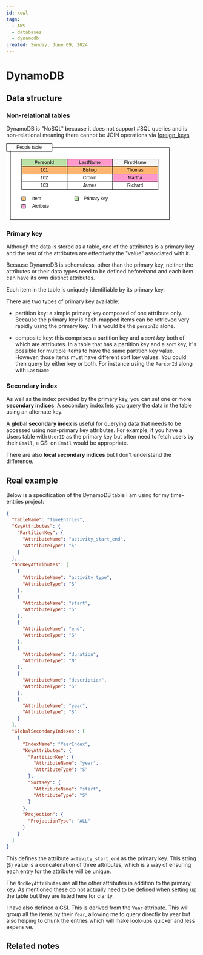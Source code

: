 ```yaml
---
id: xowl
tags:
  - AWS
  - databases
  - dynamodb
created: Sunday, June 09, 2024
---
```


# DynamoDB

## Data structure

### Non-relational tables

DynamoDB is "NoSQL" because it does not support #SQL queries and is
non-relational meaning there cannot be JOIN operations via
[foreign_keys](Foreign_keys_in_SQL.md)

![](static/dynamodb.png)

### Primary key

Although the data is stored as a table, one of the attributes is a primary key
and the rest of the attributes are effectively the "value" associated with it.

Because DynamoDB is schemaless, other than the primary key, neither the
attributes or their data types need to be defined beforehand and each item can
have its own distinct attributes.

Each item in the table is uniquely identifiable by its primary key.

There are two types of primary key available:

- partition key: a simple primary key composed of one attribute only. Because
  the primary key is hash-mapped items can be retrieved very rapidly using the
  primary key. This would be the `personId` alone.

- composite key: this comprises a partition key and a _sort key_ both of which
  are attributes. In a table that has a partition key and a sort key, it's
  possible for multiple items to have the same partition key value. However,
  those items must have different sort key values. You could then query by
  either key or both. For instance using the `PersonId` along with `LastName`

### Secondary index

As well as the index provided by the primary key, you can set one or more
**secondary indices**. A secondary index lets you query the data in the table
using an alternate key.

A **global secondary index** is useful for querying data that needs to be
accessed using non-primary key attributes. For example, if you have a Users
table with `UserID` as the primary key but often need to fetch users by their
`Email`, a GSI on `Email` would be appropriate.

There are also **local secondary indices** but I don't understand the
difference.

## Real example

Below is a specification of the DynamoDB table I am using for my time-entries
project:

```json
{
  "TableName": "TimeEntries",
  "KeyAttributes": {
    "PartitionKey": {
      "AttributeName": "activity_start_end",
      "AttributeType": "S"
    }
  },
  "NonKeyAttributes": [
    {
      "AttributeName": "activity_type",
      "AttributeType": "S"
    },
    {
      "AttributeName": "start",
      "AttributeType": "S"
    },
    {
      "AttributeName": "end",
      "AttributeType": "S"
    },
    {
      "AttributeName": "duration",
      "AttributeType": "N"
    },
    {
      "AttributeName": "description",
      "AttributeType": "S"
    },
    {
      "AttributeName": "year",
      "AttributeType": "S"
    }
  ],
  "GlobalSecondaryIndexes": [
    {
      "IndexName": "YearIndex",
      "KeyAttributes": {
        "PartitionKey": {
          "AttributeName": "year",
          "AttributeType": "S"
        },
        "SortKey": {
          "AttributeName": "start",
          "AttributeType": "S"
        }
      },
      "Projection": {
        "ProjectionType": "ALL"
      }
    }
  ]
}
```

This defines the attribute `activity_start_end` as the primary key. This string
(`S`) value is a concatenation of three attributes, which is a way of ensuring
each entry for the attribute will be unique.

The `NonKeyAttributes` are all the other attributes in addition to the primary
key. As mentioned these do not actually need to be defined when setting up the
table but they are listed here for clarity.

I have also defined a GSI. This is derived from the `Year` attribute. This will
group all the items by their `Year`, allowing me to query directly by year but
also helping to chunk the entries which will make look-ups quicker and less
expensive.

## Related notes
